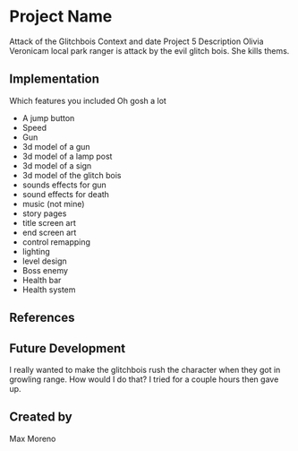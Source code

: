 # Project Name
Attack of the Glitchbois
Context and date
Project 5
Description
Olivia Veronicam local park ranger is attack by the evil glitch bois. She kills thems.
## Implementation
Which features you included
Oh gosh a lot
- A jump button
- Speed
- Gun
- 3d model of a gun
- 3d model of a lamp post
- 3d model of a sign
- 3d model of the glitch bois
- sounds effects for gun
- sound effects for death
- music (not mine)
- story pages 
- title screen art
- end screen art
- control remapping 
- lighting 
- level design
- Boss enemy 
- Health bar 
- Health system
## References

## Future Development
I really wanted to make the glitchbois rush the character when they got in growling range. How would I do that? I tried for a couple hours then gave up.
## Created by
Max Moreno
